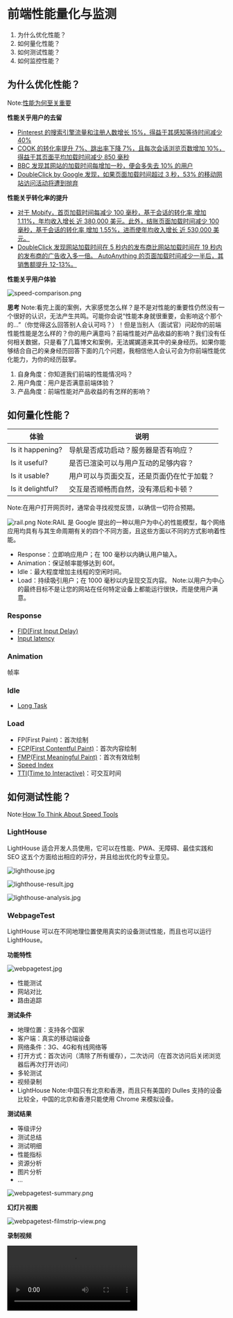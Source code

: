 # 前端性能量化与监测


1. 为什么优化性能？
2. 如何量化性能？
3. 如何测试性能？
4. 如何监控性能？



## 为什么优化性能？
Note:[性能为何至关重要](https://developers.google.com/web/fundamentals/performance/why-performance-matters/)


**性能关乎用户的去留**

- [Pinterest 的搜索引擎流量和注册人数增长 15%，得益于其感知等待时间减少 40%](https://medium.com/@Pinterest_Engineering/driving-user-growth-with-performance-improvements-cfc50dafadd7)
- [COOK 的转化率提升 7%、跳出率下降 7%，且每次会话浏览页数增加 10%，得益于其页面平均加载时间减少 850 毫秒](https://www.nccgroup.trust/uk/about-us/resources/cook-real-user-monitoring-case-study/?style=Website+Performance&resources=Case+Studies)
- [BBC 发现其网站的加载时间每增加一秒，便会多失去 10% 的用户](https://www.creativebloq.com/features/how-the-bbc-builds-websites-that-scale)
- [DoubleClick by Google 发现，如果页面加载时间超过 3 秒，53% 的移动网站访问活动将遭到抛弃](https://www.doubleclickbygoogle.com/articles/mobile-speed-matters/)


**性能关乎转化率的提升**

- [对于 Mobify，首页加载时间每减少 100 毫秒，基于会话的转化率 增加 1.11%，年均收入增长 近 380,000 美元。此外，结账页面加载时间减少 100 毫秒，基于会话的转化率 增加 1.55%，进而使年均收入增长 近 530,000 美元。](http://resources.mobify.com/2016-Q2-mobile-insights-benchmark-report.html)
- [DoubleClick 发现网站加载时间在 5 秒内的发布商比网站加载时间在 19 秒内的发布商的广告收入多一倍。
AutoAnything 的页面加载时间减少一半后，其销售额提升 12-13%。](https://www.doubleclickbygoogle.com/articles/mobile-speed-matters/)


**性能关乎用户体验**

![speed-comparison.png](./img/speed-comparison.png)


**思考**
Note:看完上面的案例，大家感觉怎么样？是不是对性能的重要性仍然没有一个很好的认识，无法产生共鸣。可能你会说“性能本身就很重要，会影响这个那个的...”（你觉得这么回答别人会认可吗？）！但是当别人（面试官）问起你的前端性能性能是怎么样的？你的用户满意吗？前端性能对产品收益的影响？我们没有任何相关数据，只是看了几篇博文和案例，无法娓娓道来其中的亲身经历。如果你能够结合自己的亲身经历回答下面的几个问题，我相信他人会认可会为你前端性能优化能力，为你的经历鼓掌。


1. 自身角度：你知道我们前端的性能情况吗？
2. 用户角度：用户是否满意前端体验？
3. 产品角度：前端性能对产品收益的有怎样的影响？



## 如何量化性能？


| 体验 | 说明 |
| --- | --- |
| Is it happening? | 导航是否成功启动？服务器是否有响应？ |
| Is it useful? | 是否已渲染可以与用户互动的足够内容？ |
| Is it usable? | 用户可以与页面交互，还是页面仍在忙于加载？ |
| Is it delightful? | 交互是否顺畅而自然，没有滞后和卡顿？ |
Note:在用户打开网页时，通常会寻找视觉反馈，以确信一切符合预期。


![rail.png](./img/rail.png)
Note:RAIL 是 Google 提出的一种以用户为中心的性能模型，每个网络应用均具有与其生命周期有关的四个不同方面，且这些方面以不同的方式影响着性能。


- Response：立即响应用户；在 100 毫秒以内确认用户输入。
- Animation：保证帧率能够达到 60f。
- Idle：最大程度增加主线程的空闲时间。
- Load：持续吸引用户；在 1000 毫秒以内呈现交互内容。
Note:以用户为中心的最终目标不是让您的网站在任何特定设备上都能运行很快，而是使用户满意。


### Response

- [FID(First Input Delay)](https://developers.google.com/web/updates/2018/05/first-input-delay)
- [Input latency](https://developers.google.com/web/fundamentals/performance/user-centric-performance-metrics#tracking_input_latency)


### Animation

帧率


### Idle

- [Long Task](https://codesandbox.io/embed/6zrwv4ro4n?fontsize=14)


### Load

- FP(First Paint)：首次绘制
- [FCP(First Contentful Paint)](https://developers.google.com/web/tools/lighthouse/audits/first-contentful-paint)：首次内容绘制
- [FMP(First Meaningful Paint)](https://developers.google.com/web/tools/lighthouse/audits/first-meaningful-paint)：首次有效绘制
- [Speed Index](https://developers.google.com/web/tools/lighthouse/audits/speed-index#how)
- [TTI(Time to Interactive)](https://developers.google.com/web/tools/lighthouse/audits/time-to-interactive)：可交互时间



## 如何测试性能？
Note:[How To Think About Speed Tools](https://developers.google.com/web/fundamentals/performance/speed-tools/)


### LightHouse

LightHouse 适合开发人员使用，它可以在性能、PWA、无障碍、最佳实践和 SEO 这五个方面给出相应的评分，并且给出优化的专业意见。


![lighthouse.jpg](./img/lighthouse.jpg)


![lighthouse-result.jpg](./img/lighthouse-result.jpg)


![lighthouse-analysis.jpg](./img/lighthouse-analysis.jpg)


### WebpageTest

LightHouse 可以在不同地理位置使用真实的设备测试性能，而且也可以运行 LightHouse。


**功能特性**

![webpagetest.jpg](./img/webpagetest.jpg)


- 性能测试
- 网站对比
- 路由追踪


**测试条件**

- 地理位置：支持各个国家
- 客户端：真实的移动端设备
- 网络条件：3G、4G和有线网络等
- 打开方式：首次访问（清除了所有缓存），二次访问（在首次访问后关闭浏览器后再次打开访问）
- 多轮测试
- 视频录制
- LightHouse
Note:中国只有北京和香港，而且只有美国的 Dulles 支持的设备比较全，中国的北京和香港只能使用 Chrome 来模拟设备。


**测试结果**

- 等级评分
- 测试总结
- 测试明细
- 性能指标
- 资源分析
- 图片分析
- ...


![webpagetest-summary.png](./img/webpagetest-summary.png)


**幻灯片视图**

![webpagetest-filmstrip-view.png](./img/webpagetest-filmstrip-view.png)


**录制视频**

<video src="./img/webpagetest.mp4" controls>


**测试明细**

![webpagetest-detail.png](./img/webpagetest-detail.png)


**图片分析**

![webpagetest-image.png](./img/webpagetest-image.png)


**路由追踪**

![webpagetest-traceroute.jpg](./img/webpagetest-traceroute.jpg)


### PageSpeed Insights

PageSpeed Insights 能够针对移动设备和桌面设备生成网页的实际性能报告，并能够提供关于如何改进相应网页的建议。
Note:PageSpeed Insights 实际上就是 LightHouse 的一个在线版本，可以自动在移动设备和桌面设备测试性能，并给出两种设备上的测试结果。


![pagespeed-insights.jpg](./img/pagespeed-insights.jpg)


![pagespeed-insights-moble.png](./img/pagespeed-insights-moble.png)


### TestMySite

TestMySite 可以诊断不同设备(3G / 4G)上的网页性能，而且提供了一些小工具来辅助分析性能。

- 竞品网站速度对比

    支持选择不同国家和不同网络情况

- 计算性能对收益的影响


![testmysite.bmp](./img/testmysite.bmp)


![testmysite-performance.jpg](./img/testmysite-performance.jpg)


![benchmark-industry-leaders.jpg](./img/benchmark-industry-leaders.jpg)


![evaluate-the-impact-of-a-faster-site.jpg](./img/evaluate-the-impact-of-a-faster-site.jpg)


### Chrome Developer Tools

分析页面的运行情况，排查和调试性能瓶颈。
Note:Chrome 开发者工具提供了一系列的工具用于不同场景的调试，如网络审查，性能审查，内存分析等，这需要专门做 Chrome 开发者工具的使用教程。


### 总结


**开发人员**

1. 使用 LightHouse 模拟不同场景（设备性能和网络条件）下分析性能，并按指导意见进行优化；
2. 使用 WebPageTest 测试真实的移动端设备和网络情况来分析性能；
3. 使用 Chrome 开发者工具去调试解决性能为题。


**测试人员**

使用 PageSpeed Insights 测试性能
Note:可以考虑自己搭建 WebPageTest 服务器给测试人员使用。


**产品或其他**

使用 TestMySite 查看性能，对比竞品的网页加载速度，并计算性能对收益的影响。


### 思考

1. WebpageTest 可供国内测试的地理位置和设备太少，怎么解决该问题？
2. 使用 PageSpeed Insights 和 TestMySite 需要翻墙，而且它们提供的模拟环境不一定适用于我们？是否可以基于 WebpageTest 定制适用于我们自己的测试工具呢？
3. 开发者工具怎么使用 Chrome 开发者工具来分析性能，有哪些使用场景和小技巧？
4. 开发人员很少关心性能问题，怎样在统一在开发流程里加入性能自测这一项呢？
Note:https://github.com/thedaviddias/Front-End-Performance-Checklist



## 如何监控性能？
Note:[Assessing Loading Performance in Real Life with Navigation and Resource Timing](https://developers.google.com/web/fundamentals/performance/navigation-and-resource-timing/) / [Monitor and analyze the app](https://developers.google.com/web/fundamentals/performance/webpack/monitor-and-analyze)


### 有哪些东西可以统计？

1. 业务

    - 访问：PV、UV、页面来源、停留时长、到达深度
    - 点击：页面总点击量、人均点击量、点击热力图

2. 性能：白屏时间、首屏时间、可交互时间...
3. 错误：异常信息、异常所在文件、异常浏览器、异常堆栈信息...
Note:我们已经有业务和错误统计，但是还没有性能统计。


### 为什么要监控性能？

1. 可以使用单个指标来衡量用户体验；
2. 可以使用单个“代表用户”来衡量用户体验；
3. 我（开发人员）自己访问网站时加载速度很快，我的用户也行。
4. ...
Note:[以用户为中心的性能指标](https://developers.google.com/web/fundamentals/performance/user-centric-performance-metrics#_1)，我们现在常常听到人们这样说：我已经测试我的应用，加载时间为 X.XX 秒。但实际上，应用的加载时间会因为用户不同而有很大的变化，具体取决于用户的设备功能以及网络状况，以单个数字的形式呈现加载时间忽略了遭遇过长加载时间的用户。而且，加载并非单一的时刻，而是一种任何单一指标都无法全面衡量的体验。 在加载过程中，有多个时刻都会影响到用户对速度的感知，如果只关注其中某个时刻，就可能会遗漏其余时间内用户感受到的不良体验。


![perf-metrics-histogram.png](./img/perf-metrics-histogram.png)
Note:X 轴上的数字显示加载时间，而 Y 轴上条的高度显示体验到特定时间段中加载时间的用户相对数量。 正如此图表所示，虽然最大的用户群体验到的加载时间不到 1 或 2 秒，但仍有很多用户体验到相当长的加载时间。


### 一些现有监控系统实现

![apm1.png](./img/apm1.png)


![apm3.png](./img/apm3.png)


### 怎么实现监控系统？

W3C 制定了跟浏览器性能相关的 Performance API。

- 导航
- 资源
- 绘制
- 帧率
- CPU 空闲
- 自定义


#### 导航

![timestamp-diagram.svg](./img/timestamp-diagram.svg)


导航加载指的是浏览器 HTML 文档加载时间。目前，W3C 已经制定了两个版本关于导航加载时长获取接口的规范。


**使用方式**

1. [`Performance​Timing`](https://developer.mozilla.org/en-US/docs/Web/API/PerformanceTiming)：第一版接口，大部分浏览器已经支持，规范文档参考 [Navigation Timing](https://www.w3.org/TR/navigation-timing/#sec-navigation-timing-interface)
2. [`PerformanceNavigationTiming`](https://developer.mozilla.org/en-US/docs/Web/API/PerformanceNavigationTiming)：第二版接口，已经不少浏览器支持，规范文档参考 [Navigation Timing Level 2](https://w3c.github.io/navigation-timing/#sec-PerformanceNavigationTiming)


`Performance​Timing`

`Performance​Timing` 的相关数据可以直接访问 `window.performance.timing` 获取，浏览器在每个 HTML 页面上自动实例化一个 `PerformanceTiming` 对象并赋值给 `window.performance.timing`，包含一系列如上图所示的导航加载时间数据。


`PerformanceNavigationTiming`

`PerformanceNavigationTiming` 的相关数据可以通过 `window.performance` 的方法 `getEntries`、`getEntriesByName` 和 `getEntriesByType` 来获取。这几个接口返回一个数组，该数组包含各种性能指标数据，其中包含 `PerformanceNavigationTiming` 的实例，该实例所包含的性能数据参见上图。


两个版本的导航性能接口能获取的数据维度基本一致，都包含该上图所示的相关节点数据。但是，他们存在一个主要的不同点在于 `Performance​Timing` 使用传统的时间戳来给各个节点属性赋值，而 `PerformanceNavigationTiming` 采用了高精度时间。


#### 资源加载

Performance 接口提供了获取网页资源加载相关的性能数据，这些资源包括：`XMLHttpRequest`、`<SVG>`、图片、样式和脚本等。有关资源加载的性能数据可以通过`window.performance` 的方法 `getEntries`、`getEntriesByName` 和 `getEntriesByType` 来获取，此外，也可以使用 `Performance​Observer` 来监听获取。


### 首次绘制 / 首次内容绘制

首次绘制是指浏览器将构造好的渲染树渲染成屏幕像素的时机点，而首次内容绘制是指具体内容，如文本和图片等，渲染到屏幕上的时间。有关绘制时间的性能数据都存储在 `Performance​Paint​Timing` 对象示例中，可以通过以下方式获取：


1. `window.performance.getEntriesByType('paint')`
2. `window.performance.getEntriesByName('first-paint')` / `window.performance.getEntriesByName('first-contentful-paint')`
3. `window.performance.getEntries()`：在返回的数组中过滤出相关数据


#### 帧率

帧率相关的性能数据被封装在 `Performance​Paint​Timing` 对象实例中，可以通过以下方式获取：


1. `window.performance.getEntriesByType('frame')`
2. `window.performance.getEntries()`：在返回的数组中过滤出相关数据
Note:截止到目前（201904），帧率相关的性能指标数据接口还没有相关浏览器支持，需要监测帧率可以通过 `requestAnimationframe` 来模拟实现。


#### 耗时较长的任务

`Performance​Long​Task​Timing` 封装了耗时较长的任务的性能数据，可以通过以下方式获取：

`new PerformanceObserver(function () {}).observe({ entryTypes: ['longtask'] })`

ps：目前这个 API 还在实验当中，没有得到浏览器的广泛支持，目前只有 Chrome 和安卓支持。但类似帧率，可以使用 `requestAnimationframe` 来模拟实现。


#### 自定义性能测试

Performance 提供了一套基于高精度时间的性能测试接口。

- `PerformanceMark`
- `PerformanceMeasure`
- `PerformanceFrameTiming`
- `PerformanceNavigationTiming`
- `PerformanceResourceTiming`
- `PerformancePaintTiming`


#### 查询性能数据

[`PerformanceEntry`](https://developer.mozilla.org/en-US/docs/Web/API/PerformanceEntry) 代表了各类性能测量的指标。

- [`Performance​Long​Task​Timing`](https://developer.mozilla.org/en-US/docs/Web/API/PerformanceLongTaskTiming)
- [`PerformanceMark`](https://developer.mozilla.org/en-US/docs/Web/API/PerformanceMark)
- [`Performance​Navigation​Timing`](https://developer.mozilla.org/en-US/docs/Web/API/PerformanceNavigationTiming)
- ...


#### 监听性能数据

`Performance​Observer` 用于监听性能指标的测量事件。


#### 清除性能缓存

由于在一个网页应用中资源的数量是不确定的，一个复杂的应用可能包含成败上千的资源请求，浏览器不可能全部存储这些资源加载的性能数据。所以 Performance 还提供了以下几个相关的方法来控制缓存：


- [`performance.clearResourceTimings`](https://developer.mozilla.org/en-US/docs/Web/API/Performance/clearResourceTimings)
- [`performance.onresourcetimingbufferfull`](https://developer.mozilla.org/en-US/docs/Web/API/Performance/onresourcetimingbufferfull)
- [`performance.setResourceTimingBufferSize`](https://developer.mozilla.org/en-US/docs/Web/API/Performance/setResourceTimingBufferSize)
- [`performance.clearMarks`](https://developer.mozilla.org/en-US/docs/Web/API/Performance/clearMarks)
- [`performance.clearMeasures`](https://developer.mozilla.org/en-US/docs/Web/API/Performance/clearMeasures)


#### 高精度时间

- [`performance.now`](https://developer.mozilla.org/en-US/docs/Web/API/Performance/now)
- [`performance.timeOrigin`](https://developer.mozilla.org/en-US/docs/Web/API/Performance/timeOrigin)：返回一个高精度的时间戳，例如：`1518354643295.86`
- [`performance.toJSON`](https://developer.mozilla.org/en-US/docs/Web/API/Performance/toJSON)


#### 兼容性

![performance-compatibility.jpg](./img/performance-compatibility.jpg)



## TODO

1. 整理性能优化规范
2. 实现性能监控平台
